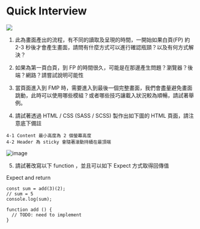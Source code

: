 
# Quick Interview


![](https://i.imgur.com/0UCZ35Z.jpg)


1. 此為畫面產出的流程，有不同的讀取及呈現的時間，一開始如果白頁(FP) 約 2-3 秒後才會產生畫面，請問有什麼方式可以進行確認瓶頸？以及有何方式解決？

2. 如果為第一頁白頁，到 FP 的時間很久，可能是在那邊產生問題？瀏覽器？後端？網路？請嘗試說明可能性

3. 當頁面進入到 FMP 時，需要進入到最後一個完整畫面，我們會盡量避免畫面跳動，此時可以使用哪些模組？或者哪些技巧讓載入狀況較為順暢，請試著舉例。

4. 請試著透過 HTML / CSS (SASS / SCSS) 製作出如下圖的 HTML 頁面，請注意底下備註

```
4-1 Content 最小高度為 2 個螢幕高度
4-2 Header 為 sticky 會隨著滾動持續在最頂端
```

![image](https://user-images.githubusercontent.com/87496004/128321905-a791e90e-afd2-46b1-9256-eb00f43a33be.png)

5. 請試著改寫以下 function ，並且可以如下 Expect 方式取得回傳值

Expect and return
```
const sum = add(3)(2);
// sum = 5
console.log(sum);
```

```
function add () {
  // TODO: need to implement
}
```
